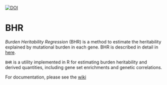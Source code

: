 [![DOI](https://zenodo.org/badge/511173381.svg)](https://zenodo.org/badge/latestdoi/511173381)
# BHR
*Burden Heritability Regression* (BHR) is a method to estimate the heritability explained by mutational burden in each gene. BHR is described in detail in [here](https://www.medrxiv.org/content/10.1101/2022.07.06.22277335v1). 

`BHR` is a utility implemented in R for estimating burden heritability and derived quantities, including gene set enrichments and genetic correlations.

For documentation, please see the [wiki](https://github.com/ajaynadig/bhr/wiki)
